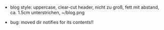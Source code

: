 - blog style: uppercase, clear-cut header, nicht zu groß, fett mit abstand, ca. 1.5cm unterstrichen, ~/blog.png

- bug: moved dir notifies for its contents!!
